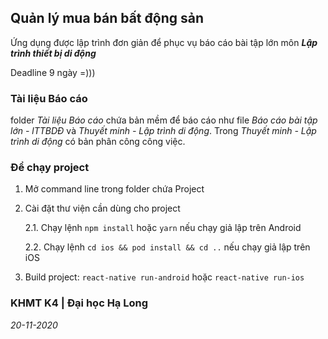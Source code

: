 ## Quản lý mua bán bất động sản

Ứng dụng được lập trình đơn giản để phục vụ báo cáo bài tập lớn môn **_Lập trình thiết bị di động_**

Deadline 9 ngày =)))

### Tài liệu Báo cáo

folder _Tài liệu Báo cáo_ chứa bản mềm để báo cáo như file _Báo cáo bài tập lớn - lTTBDĐ_ và _Thuyết minh - Lập trình di động_.
Trong _Thuyết minh - Lập trình di động_ có bản phân công công việc.

### Để chạy project

1. Mở command line trong folder chứa Project
2. Cài đặt thư viện cần dùng cho project
  
    2.1. Chạy lệnh `npm install` hoặc `yarn` nếu chạy giả lập trên Android
  
    2.2. Chạy lệnh `cd ios && pod install && cd ..` nếu chạy giả lập trên iOS
  
3. Build project: `react-native run-android` hoặc `react-native run-ios`

### KHMT K4 | Đại học Hạ Long

_20-11-2020_

